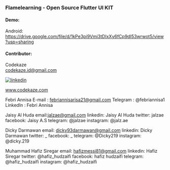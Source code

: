 ### Flamelearning - Open Source Flutter UI KIT

#### Demo:
Android:\
https://drive.google.com/file/d/1kPe3pi9Vmi3tDIxXy6fCp9dI53wrwot5/view?usp=sharing

#### Contributor:

Codekaze\
codekaze.id@gmail.com

[![linkedin](https://icons.iconarchive.com/icons/limav/flat-gradient-social/24/Linkedin-icon.png)](https://www.linkedin.com/in/codekaze-id-35541714b/)


www.codekaze.com

Febri Annisa
E-mail : febriannisarisa21@gmail.com
Telegram : @febriannisa1
LinkedIn : Febri Annisa

Jaisy Al Huda 
email:jalzae@gmail.com
linkedin: Jaisy Al Huda 
twitter: jalzae
facebook: Jaisy A.S
telegram: @jalzae
instagram: @jalz.ae

Dicky Darmawan
email: dicky93darmawan@gmail.com
linkedin: Dicky Darmawan
twitter: _
facebook: _
telegram: @Dicky219
instagram: @dicky.219

Muhammad Hafiz Siregar
email: hafizmessi81@gmail.com
linkedin: Hafiz Siregar
twitter: @hafiz_hudzaifi
facebook: hafiz hudzaifi
telegram: @hafiz_hudzaifi
instagram: @hafiz_hudzaifi

